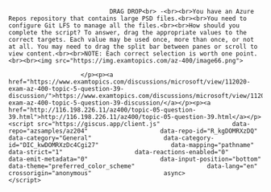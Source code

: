 <p class="card-text">
							
								DRAG DROP<br> -<br><br>You have an Azure Repos repository that contains large PSD files.<br><br>You need to configure Git LFS to manage all the files.<br><br>How should you complete the script? To answer, drag the appropriate values to the correct targets. Each value may be used once, more than once, or not at all. You may need to drag the split bar between panes or scroll to view content.<br><br>NOTE: Each correct selection is worth one point.<br><br><img src="https://img.examtopics.com/az-400/image66.png">
							
						</p><p><a href="https://www.examtopics.com/discussions/microsoft/view/112020-exam-az-400-topic-5-question-39-discussion/">https://www.examtopics.com/discussions/microsoft/view/112020-exam-az-400-topic-5-question-39-discussion/</a></p><p><a href="http://116.198.226.11/az400/topic-05-question-39.html">http://116.198.226.11/az400/topic-05-question-39.html</a></p><script src="https://giscus.app/client.js"                    data-repo="azsamples/az204"                    data-repo-id="R_kgDOMRXzDQ"                    data-category="General"                    data-category-id="DIC_kwDOMRXzDc4Cgi27"                    data-mapping="pathname"                    data-strict="1"                    data-reactions-enabled="0"                    data-emit-metadata="0"                    data-input-position="bottom"                    data-theme="preferred_color_scheme"                    data-lang="en"                    crossorigin="anonymous"                    async>                    </script>